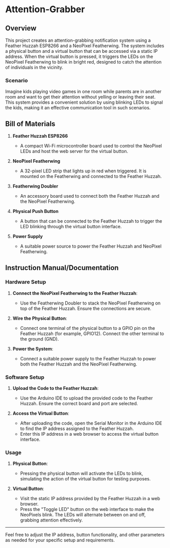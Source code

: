# Attention-Grabber

## Overview

This project creates an attention-grabbing notification system using a Feather Huzzah ESP8266 and a NeoPixel Featherwing. The system includes a physical button and a virtual button that can be accessed via a static IP address. When the virtual button is pressed, it triggers the LEDs on the NeoPixel Featherwing to blink in bright red, designed to catch the attention of individuals in the vicinity.

### Scenario

Imagine kids playing video games in one room while parents are in another room and want to get their attention without yelling or leaving their seat. This system provides a convenient solution by using blinking LEDs to signal the kids, making it an effective communication tool in such scenarios.

## Bill of Materials

1. **Feather Huzzah ESP8266**
   - A compact Wi-Fi microcontroller board used to control the NeoPixel LEDs and host the web server for the virtual button.

2. **NeoPixel Featherwing**
   - A 32-pixel LED strip that lights up in red when triggered. It is mounted on the Featherwing and connected to the Feather Huzzah.

3. **Featherwing Doubler**
   - An accessory board used to connect both the Feather Huzzah and the NeoPixel Featherwing.

4. **Physical Push Button**
   - A button that can be connected to the Feather Huzzah to trigger the LED blinking through the virtual button interface.

5. **Power Supply**
   - A suitable power source to power the Feather Huzzah and NeoPixel Featherwing.

## Instruction Manual/Documentation

### Hardware Setup

1. **Connect the NeoPixel Featherwing to the Feather Huzzah**:
   - Use the Featherwing Doubler to stack the NeoPixel Featherwing on top of the Feather Huzzah. Ensure the connections are secure.

2. **Wire the Physical Button**:
   - Connect one terminal of the physical button to a GPIO pin on the Feather Huzzah (for example, GPIO12). Connect the other terminal to the ground (GND).

3. **Power the System**:
   - Connect a suitable power supply to the Feather Huzzah to power both the Feather Huzzah and the NeoPixel Featherwing.

### Software Setup

1. **Upload the Code to the Feather Huzzah**:
   - Use the Arduino IDE to upload the provided code to the Feather Huzzah. Ensure the correct board and port are selected.

2. **Access the Virtual Button**:
   - After uploading the code, open the Serial Monitor in the Arduino IDE to find the IP address assigned to the Feather Huzzah.
   - Enter this IP address in a web browser to access the virtual button interface.

### Usage

1. **Physical Button**:
   - Pressing the physical button will activate the LEDs to blink, simulating the action of the virtual button for testing purposes.

2. **Virtual Button**:
   - Visit the static IP address provided by the Feather Huzzah in a web browser.
   - Press the "Toggle LED" button on the web interface to make the NeoPixels blink. The LEDs will alternate between on and off, grabbing attention effectively.

---

Feel free to adjust the IP address, button functionality, and other parameters as needed for your specific setup and requirements.
